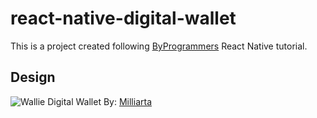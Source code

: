 # react-native-digital-wallet
This is a project created following [ByProgrammers](https://youtu.be/rcXyN_cfGY8) React Native tutorial.

## Design
![Wallie Digital Wallet](https://cdn.dribbble.com/users/4208985/screenshots/9730914/media/4fe6988cd1619ff96e1d3dee6f7e7c55.png?compress=1&resize=1600x1200)
By: [Milliarta](https://dribbble.com/milliarta)
